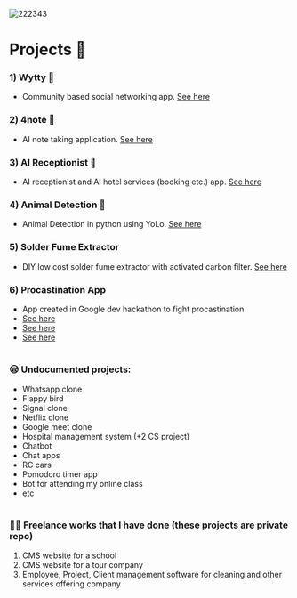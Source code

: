 ![222343](https://github.com/user-attachments/assets/ddf8e988-2614-4239-9c2a-947cd451aba1)

<h1>Projects 🔬</h1>

### 1) **Wytty 💬** 

* Community based social networking app. [See here](https://github.com/JohnPaulNaiju/wytty)

### 2) **4note 📝**

* AI note taking application. [See here](https://github.com/JohnPaulNaiju/4note)

### 3) **AI Receptionist 🤖**

* AI receptionist and AI hotel services (booking etc.) app. [See here](https://github.com/JohnPaulNaiju/AI-Receptionist)

### 4) **Animal Detection 🦁**

* Animal Detection in python using YoLo. [See here](https://github.com/JohnPaulNaiju/Animal-Detection)

### 5) Solder Fume Extractor

* DIY low cost solder fume extractor with activated carbon filter. [See here](https://github.com/JohnPaulNaiju/Solder-Fume-Extractor)

### 6) Procastination App

* App created in Google dev hackathon to fight procastination.
* [See here](https://github.com/JohnPaulNaiju/achievements)
* [See here](https://github.com/JohnPaulNaiju/achievements/blob/main/certificates/John%20Paul%20Naiju.pdf)
* [See here](https://github.com/ecoholic84/nividaCorps)

<h1></h1>

### 😪 Undocumented projects:

- Whatsapp clone
- Flappy bird
- Signal clone
- Netflix clone
- Google meet clone
- Hospital management system (+2 CS project)
- Chatbot
- Chat apps
- RC cars
- Pomodoro timer app
- Bot for attending my online class
- etc

<h1></h1>

### 🧑‍💻 Freelance works that I have done (these projects are private repo)

1. CMS website for a school
2. CMS website for a tour company
3. Employee, Project, Client management software for cleaning and other services offering company
